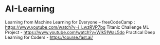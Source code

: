 # AI-Learning
Learning from 
  Machine Learning for Everyone – freeCodeCamp : https://www.youtube.com/watch?v=i_LwzRVP7bg
  Titanic Challenge ML Project - https://www.youtube.com/watch?v=Wlk51WaL5do
  Practical Deep Learning for Coders - https://course.fast.ai/
